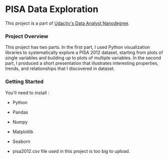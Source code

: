 ﻿# PISA Data Exploration


This project is a part of [Udacity's Data Analyst Nanodegree](https://www.udacity.com/course/data-analyst-nanodegree--nd002). 



### Project Overview 


This project has two parts. In the first part, I used Python visualization libraries to systematically explore a PISA 2012 dataset, starting from plots of single variables and building up to plots of multiple variables. In the second part, I produced a short presentation that illustrates interesting properties, trends, and relationships that I discovered in dataset. 

### Getting Started 


You'll need to install :

* Python

* Pandas
* Numpy 

* Matplotlib

* Seaborn

* pisa2012.csv file used in this project is too big to upload.
